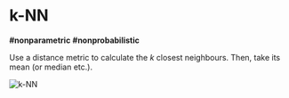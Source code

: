 # k-NN

**#nonparametric** **#nonprobabilistic**

Use a distance metric to calculate the $k$ closest neighbours. Then, take its mean (or median etc.).

![k-NN](https://upload.wikimedia.org/wikipedia/commons/thumb/e/e7/KnnClassification.svg/220px-KnnClassification.svg.png)
